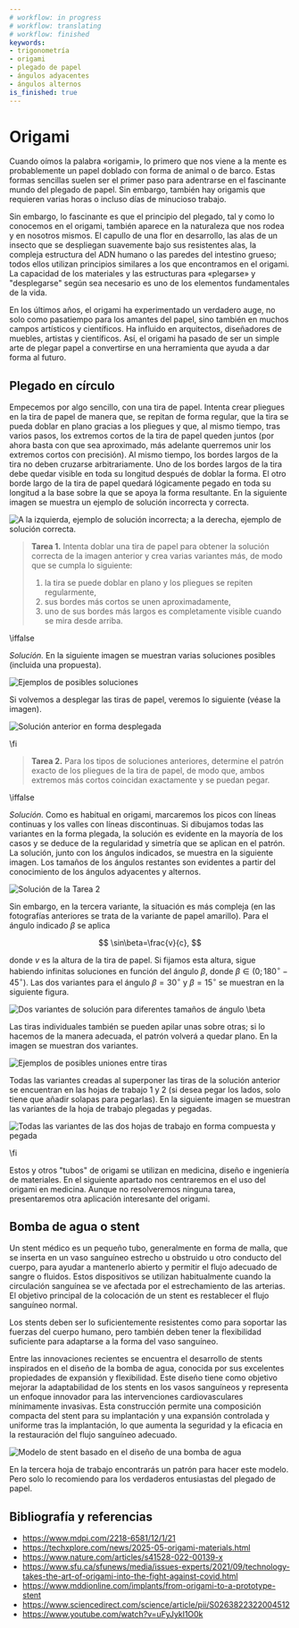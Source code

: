 ```yaml
---
# workflow: in progress
# workflow: translating
# workflow: finished
keywords:
- trigonometría
- origami
- plegado de papel
- ángulos adyacentes
- ángulos alternos
is_finished: true
---
```


# Origami
 
Cuando oímos la palabra «origami», lo primero que nos viene a la mente es probablemente un papel doblado con forma de animal o de barco. 
Estas formas sencillas suelen ser el primer paso para adentrarse en el fascinante mundo del plegado de papel. 
Sin embargo, también hay origamis que requieren varias horas o incluso días de minucioso trabajo.

Sin embargo, lo fascinante es que el principio del plegado, tal y como lo conocemos en el origami, también aparece en la naturaleza que nos rodea y en nosotros mismos. 
El capullo de una flor en desarrollo, las alas de un insecto que se despliegan suavemente bajo sus resistentes alas, 
la compleja estructura del ADN humano o las paredes del intestino grueso; todos ellos utilizan principios similares a los que encontramos en el origami. 
La capacidad de los materiales y las estructuras para «plegarse» y "desplegarse" según sea necesario es uno de los elementos fundamentales de la vida.

En los últimos años, el origami ha experimentado un verdadero auge, no solo como pasatiempo para los amantes del papel, 
sino también en muchos campos artísticos y científicos. Ha influido en arquitectos, diseñadores de muebles, artistas y científicos. 
Así, el origami ha pasado de ser un simple arte de plegar papel a convertirse en una herramienta que ayuda a dar forma al futuro.

## Plegado en círculo
 
Empecemos por algo sencillo, con una tira de papel. Intenta crear pliegues en la tira de papel de manera que, 
se repitan de forma regular, que la tira se pueda doblar en plano gracias a los pliegues 
y que, al mismo tiempo, tras varios pasos, los extremos cortos de la tira de papel queden juntos 
(por ahora basta con que sea aproximado, más adelante querremos unir los extremos cortos con precisión). 
Al mismo tiempo, los bordes largos de la tira no deben cruzarse arbitrariamente. 
Uno de los bordes largos de la tira debe quedar visible en toda su longitud después de doblar la forma. 
El otro borde largo de la tira de papel quedará lógicamente pegado en toda su longitud a la base 
sobre la que se apoya la forma resultante. En la siguiente imagen se muestra un ejemplo de solución incorrecta y correcta.

![A la izquierda, ejemplo de solución incorrecta; a la derecha, ejemplo de solución correcta.](chybne_a_spravne.png)

> **Tarea 1.** Intenta doblar una tira de papel para obtener la solución correcta de la imagen anterior
> y crea varias variantes más, de modo que se cumpla lo siguiente:
> 1) la tira se puede doblar en plano y los pliegues se repiten regularmente, 
> 2) sus bordes más cortos se unen aproximadamente,
> 3) uno de sus bordes más largos es completamente visible cuando se mira desde arriba.

\iffalse

*Solución.* En la siguiente imagen se muestran varias soluciones posibles (incluida una propuesta).

![Ejemplos de posibles soluciones](prouzek_slozeny.jpg)

Si volvemos a desplegar las tiras de papel, veremos lo siguiente (véase la imagen).

![Solución anterior en forma desplegada](prouzek_rozlozeny.jpg)

\fi

> **Tarea 2.**  Para los tipos de soluciones anteriores, determine el patrón exacto de los pliegues de la tira de papel, de modo que,
> ambos extremos más cortos coincidan exactamente y se puedan pegar.

\iffalse

*Solución.* Como es habitual en origami, marcaremos los picos con líneas continuas y los valles con líneas discontinuas. 
Si dibujamos todas las variantes en la forma plegada, la solución es evidente en la mayoría de los casos 
y se deduce de la regularidad y simetría que se aplican en el patrón.
La solución, junto con los ángulos indicados, se muestra en la siguiente imagen.
Los tamaños de los ángulos restantes son evidentes a partir del conocimiento de los ángulos adyacentes y alternos.
 
 ![Solución de la Tarea 2](origami_4.jpg)

Sin embargo, en la tercera variante, la situación es más compleja (en las fotografías anteriores se trata de la variante de papel amarillo). 
Para el ángulo indicado $\beta$ se aplica 

$$
\sin\beta=\frac{v}{c},
$$ 

donde $v$ es la altura de la tira de papel. 
Si fijamos esta altura, sigue habiendo infinitas soluciones en función del ángulo $\beta$, 
donde $\beta\in(0; 180^{\circ}-45^{\circ})$. 
Las dos variantes para el ángulo $\beta=30^{\circ}$ y $\beta=15^{\circ}$ se muestran en la siguiente figura.

![Dos variantes de solución para diferentes tamaños de ángulo $\beta$](origami_5.jpg)

Las tiras individuales también se pueden apilar unas sobre otras; si lo hacemos de la manera adecuada, 
el patrón volverá a quedar plano. En la imagen se muestran dos variantes.

![Ejemplos de posibles uniones entre tiras](origami_6.jpg)

Todas las variantes creadas al superponer las tiras de la solución anterior se encuentran en las hojas de trabajo 1 y 2
(si desea pegar los lados, solo tiene que añadir solapas para pegarlas). 
En la siguiente imagen se muestran las variantes de la hoja de trabajo plegadas y pegadas.

![Todas las variantes de las dos hojas de trabajo en forma compuesta y pegada](origami_7.png)

\fi

Estos y otros "tubos" de origami se utilizan en medicina, diseño e ingeniería de materiales.
En el siguiente apartado nos centraremos en el uso del origami en medicina. 
Aunque no resolveremos ninguna tarea, presentaremos otra aplicación interesante del origami.

## Bomba de agua o stent

Un stent médico es un pequeño tubo, generalmente en forma de malla, 
que se inserta en un vaso sanguíneo estrecho u obstruido u otro conducto del cuerpo, 
para ayudar a mantenerlo abierto y permitir el flujo adecuado de sangre o fluidos. 
Estos dispositivos se utilizan habitualmente cuando la circulación sanguínea se ve afectada por el estrechamiento de las arterias. 
El objetivo principal de la colocación de un stent es restablecer el flujo sanguíneo normal.

Los stents deben ser lo suficientemente resistentes como para soportar las fuerzas del cuerpo humano, 
pero también deben tener la flexibilidad suficiente para adaptarse a la forma del vaso sanguíneo.

Entre las innovaciones recientes se encuentra el desarrollo de stents inspirados en el diseño de la bomba de agua, 
conocida por sus excelentes propiedades de expansión y flexibilidad. 
Este diseño tiene como objetivo mejorar la adaptabilidad de los stents en los vasos sanguíneos
y representa un enfoque innovador para las intervenciones cardiovasculares mínimamente invasivas. 
Esta construcción permite una composición compacta del stent para su implantación y una expansión controlada y uniforme tras la implantación, 
lo que aumenta la seguridad y la eficacia en la restauración del flujo sanguíneo adecuado.

![Modelo de stent basado en el diseño de una bomba de agua](medical_stent_model.png)

En la tercera hoja de trabajo encontrarás un patrón para hacer este modelo. 
Pero solo lo recomiendo para los verdaderos entusiastas del plegado de papel.

## Bibliografía y referencias

* https://www.mdpi.com/2218-6581/12/1/21
* https://techxplore.com/news/2025-05-origami-materials.html
* https://www.nature.com/articles/s41528-022-00139-x
* https://www.sfu.ca/sfunews/media/issues-experts/2021/09/technology-takes-the-art-of-origami-into-the-fight-against-covid.html
* https://www.mddionline.com/implants/from-origami-to-a-prototype-stent
* https://www.sciencedirect.com/science/article/pii/S0263822322004512
* https://www.youtube.com/watch?v=uFyJykl1O0k



